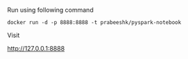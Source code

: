 Run using following command 

```docker run -d -p 8888:8888 -t prabeeshk/pyspark-notebook```

Visit 

http://127.0.0.1:8888
